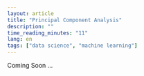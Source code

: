 ```yaml
---
layout: article
title: "Principal Component Analysis"
description: ""
time_reading_minutes: "11"
lang: en
tags: ["data science", "machine learning"]
---
```


Coming Soon ...

